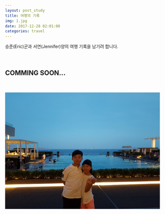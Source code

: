 ```yaml
---
layout: post_study
title: 여행의 기록
img: 1.jpg
date: 2017-12-28 02:01:00
categories: travel
---
```

승준(Eric)군과 서연(Jennifer)양의 여행 기록을 남기려 합니다.
<br/><br/><br/>
## COMMING SOON... 
<br/><br/>
![](/asset/travel/1.jpg)
